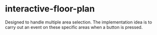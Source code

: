 # interactive-floor-plan

Designed to handle multiple area selection. The implementation idea is to carry out an event on these specific areas when a button is pressed.
